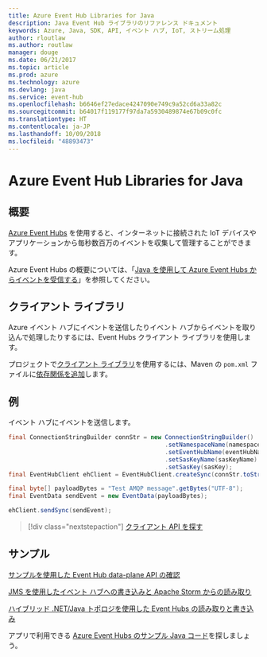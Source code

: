 ```yaml
---
title: Azure Event Hub Libraries for Java
description: Java Event Hub ライブラリのリファレンス ドキュメント
keywords: Azure, Java, SDK, API, イベント ハブ, IoT, ストリーム処理
author: rloutlaw
ms.author: routlaw
manager: douge
ms.date: 06/21/2017
ms.topic: article
ms.prod: azure
ms.technology: azure
ms.devlang: java
ms.service: event-hub
ms.openlocfilehash: b6646ef27edace4247090e749c9a52cd6a33a82c
ms.sourcegitcommit: b64017f119177f97da7a5930489874e67b09c0fc
ms.translationtype: HT
ms.contentlocale: ja-JP
ms.lasthandoff: 10/09/2018
ms.locfileid: "48893473"
---
```

# <a name="azure-event-hub-libraries-for-java"></a>Azure Event Hub Libraries for Java

## <a name="overview"></a>概要

[Azure Event Hubs](/azure/event-hubs/event-hubs-what-is-event-hubs) を使用すると、インターネットに接続された IoT デバイスやアプリケーションから毎秒数百万のイベントを収集して管理することができます。

Azure Event Hubs の概要については、「[Java を使用して Azure Event Hubs からイベントを受信する](/azure/event-hubs/event-hubs-java-get-started-receive-eph)」を参照してください。


## <a name="client-library"></a>クライアント ライブラリ

Azure イベント ハブにイベントを送信したりイベント ハブからイベントを取り込んで処理したりするには、Event Hubs クライアント ライブラリを使用します。

プロジェクトで[クライアント ライブラリ](https://mvnrepository.com/artifact/com.microsoft.azure/azure-eventhubs)を使用するには、Maven の `pom.xml` ファイルに[依存関係を追加](https://maven.apache.org/guides/getting-started/index.html#How_do_I_use_external_dependencies)します。
 

## <a name="example"></a>例

イベント ハブにイベントを送信します。

```java
final ConnectionStringBuilder connStr = new ConnectionStringBuilder()
                                            .setNamespaceName(namespaceName)
                                            .setEventHubName(eventHubName)
                                            .setSasKeyName(sasKeyName)
                                            .setSasKey(sasKey);
final EventHubClient ehClient = EventHubClient.createSync(connStr.toString());

final byte[] payloadBytes = "Test AMQP message".getBytes("UTF-8");
final EventData sendEvent = new EventData(payloadBytes);

ehClient.sendSync(sendEvent);
```


> [!div class="nextstepaction"]
> [クライアント API を探す](/java/api/overview/azure/eventhubs/client)



## <a name="samples"></a>サンプル

[サンプルを使用した Event Hub data-plane API の確認][1]

[JMS を使用したイベント ハブへの書き込みと Apache Storm からの読み取り][2]

[ハイブリッド .NET/Java トポロジを使用した Event Hubs の読み取りと書き込み][3] 

[1]: https://github.com/Azure/azure-event-hubs/tree/master/samples/Java
[2]: https://github.com/Azure-Samples/event-hubs-java-storm-sender-jms-receiver
[3]: https://github.com/Azure-Samples/hdinsight-dotnet-java-storm-eventhub

アプリで利用できる [Azure Event Hubs のサンプル Java コード](https://azure.microsoft.com/resources/samples/?platform=java&term=event)を探しましょう。

